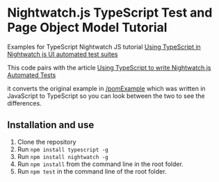 # Nightwatch.js TypeScript Test and Page Object Model Tutorial

Examples for TypeScript Nightwatch JS tutorial [Using TypeScript in Nightwatch js UI automated test suites](https://youtu.be/fUPwk8bFVJM)

This code pairs with the article [Using TypeScript to write Nightwatch.js Automated Tests](https://www.davidmello.com/using-nightwatch-with-typescript/)

it converts the original example in [/pomExample](https://github.com/reallymello/nightwatchTutorials/tree/master/pomExample) which was written in JavaScript to TypeScript so you can look between the two to see the differences.

## Installation and use

1. Clone the repository
2. Run `npm install typescript -g`
3. Run `npm install nightwatch -g`
4. Run `npm install` from the command line in the root folder.
5. Run `npm test` in the command line of the root folder.
